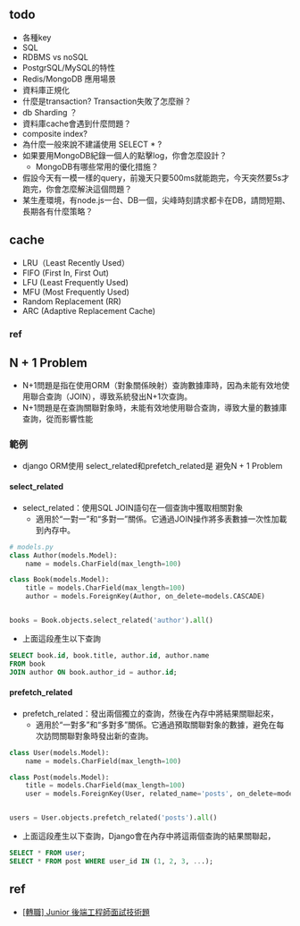 ## todo
* 各種key
* SQL
* RDBMS vs noSQL
* PostgrSQL/MySQL的特性
* Redis/MongoDB 應用場景
* 資料庫正規化
* 什麼是transaction? Transaction失敗了怎麼辦？
* db Sharding ？
* 資料庫cache會遇到什麼問題？
* composite index?
* 為什麼一般來說不建議使用 SELECT * ?
* 如果要用MongoDB紀錄一個人的點擊log，你會怎麼設計？
  * MongoDB有哪些常用的優化措施？
* 假設今天有一模一樣的query，前幾天只要500ms就能跑完，今天突然要5s才跑完，你會怎麼解決這個問題？
* 某生產環境，有node.js一台、DB一個，尖峰時刻請求都卡在DB，請問短期、長期各有什麼策略？



## cache
* LRU（Least Recently Used）
* FIFO (First In, First Out)
* LFU (Least Frequently Used)
* MFU (Most Frequently Used)
* Random Replacement (RR)
* ARC (Adaptive Replacement Cache)

### ref

## N + 1 Problem
* N+1問題是指在使用ORM（對象關係映射）查詢數據庫時，因為未能有效地使用聯合查詢（JOIN），導致系統發出N+1次查詢。
* N+1問題是在查詢關聯對象時，未能有效地使用聯合查詢，導致大量的數據庫查詢，從而影響性能
### 範例
* django ORM使用 select_related和prefetch_related是 避免N + 1 Problem

#### select_related
* select_related：使用SQL JOIN語句在一個查詢中獲取相關對象
  * 適用於“一對一”和“多對一”關係。它通過JOIN操作將多表數據一次性加載到內存中。

```python
# models.py
class Author(models.Model):
    name = models.CharField(max_length=100)

class Book(models.Model):
    title = models.CharField(max_length=100)
    author = models.ForeignKey(Author, on_delete=models.CASCADE)


books = Book.objects.select_related('author').all()
```
* 上面這段產生以下查詢
```SQL
SELECT book.id, book.title, author.id, author.name
FROM book
JOIN author ON book.author_id = author.id;
```

#### prefetch_related
* prefetch_related：發出兩個獨立的查詢，然後在內存中將結果關聯起來，
  * 適用於“一對多”和“多對多”關係。它通過預取關聯對象的數據，避免在每次訪問關聯對象時發出新的查詢。
```python
class User(models.Model):
    name = models.CharField(max_length=100)

class Post(models.Model):
    title = models.CharField(max_length=100)
    user = models.ForeignKey(User, related_name='posts', on_delete=models.CASCADE)


users = User.objects.prefetch_related('posts').all()
```
* 上面這段產生以下查詢，Django會在內存中將這兩個查詢的結果關聯起，
```SQL
SELECT * FROM user;
SELECT * FROM post WHERE user_id IN (1, 2, 3, ...);

```


## ref
* [[轉職] Junior 後端工程師面試技術題](https://johnnychang25678.medium.com/junior-%E5%BE%8C%E7%AB%AF%E5%B7%A5%E7%A8%8B%E5%B8%AB%E9%9D%A2%E8%A9%A6%E6%8A%80%E8%A1%93%E9%A1%8C-ef39b902eda8)